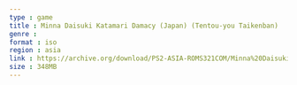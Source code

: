 ```yaml
---
type : game
title : Minna Daisuki Katamari Damacy (Japan) (Tentou-you Taikenban)
genre : 
format : iso
region : asia
link : https://archive.org/download/PS2-ASIA-ROMS321COM/Minna%20Daisuki%20Katamari%20Damacy%20%28Japan%29%20%28Tentou-you%20Taikenban%29.7z
size : 348MB
---
```

